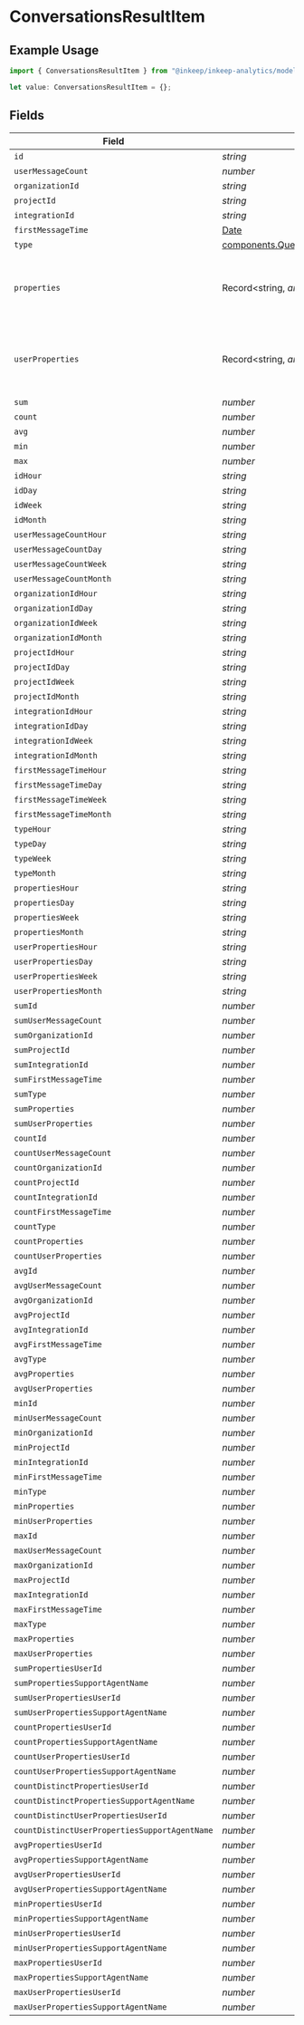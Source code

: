 # ConversationsResultItem

## Example Usage

```typescript
import { ConversationsResultItem } from "@inkeep/inkeep-analytics/models/components";

let value: ConversationsResultItem = {};
```

## Fields

| Field                                                                                                          | Type                                                                                                           | Required                                                                                                       | Description                                                                                                    |
| -------------------------------------------------------------------------------------------------------------- | -------------------------------------------------------------------------------------------------------------- | -------------------------------------------------------------------------------------------------------------- | -------------------------------------------------------------------------------------------------------------- |
| `id`                                                                                                           | *string*                                                                                                       | :heavy_minus_sign:                                                                                             | N/A                                                                                                            |
| `userMessageCount`                                                                                             | *number*                                                                                                       | :heavy_minus_sign:                                                                                             | N/A                                                                                                            |
| `organizationId`                                                                                               | *string*                                                                                                       | :heavy_minus_sign:                                                                                             | N/A                                                                                                            |
| `projectId`                                                                                                    | *string*                                                                                                       | :heavy_minus_sign:                                                                                             | N/A                                                                                                            |
| `integrationId`                                                                                                | *string*                                                                                                       | :heavy_minus_sign:                                                                                             | N/A                                                                                                            |
| `firstMessageTime`                                                                                             | [Date](https://developer.mozilla.org/en-US/docs/Web/JavaScript/Reference/Global_Objects/Date)                  | :heavy_minus_sign:                                                                                             | N/A                                                                                                            |
| `type`                                                                                                         | [components.QueryConversationsResponseDataType](../../models/components/queryconversationsresponsedatatype.md) | :heavy_minus_sign:                                                                                             | N/A                                                                                                            |
| `properties`                                                                                                   | Record<string, *any*>                                                                                          | :heavy_minus_sign:                                                                                             | A customizable collection of custom properties or attributes.                                                  |
| `userProperties`                                                                                               | Record<string, *any*>                                                                                          | :heavy_minus_sign:                                                                                             | A customizable collection of custom properties or attributes.                                                  |
| `sum`                                                                                                          | *number*                                                                                                       | :heavy_minus_sign:                                                                                             | N/A                                                                                                            |
| `count`                                                                                                        | *number*                                                                                                       | :heavy_minus_sign:                                                                                             | N/A                                                                                                            |
| `avg`                                                                                                          | *number*                                                                                                       | :heavy_minus_sign:                                                                                             | N/A                                                                                                            |
| `min`                                                                                                          | *number*                                                                                                       | :heavy_minus_sign:                                                                                             | N/A                                                                                                            |
| `max`                                                                                                          | *number*                                                                                                       | :heavy_minus_sign:                                                                                             | N/A                                                                                                            |
| `idHour`                                                                                                       | *string*                                                                                                       | :heavy_minus_sign:                                                                                             | N/A                                                                                                            |
| `idDay`                                                                                                        | *string*                                                                                                       | :heavy_minus_sign:                                                                                             | N/A                                                                                                            |
| `idWeek`                                                                                                       | *string*                                                                                                       | :heavy_minus_sign:                                                                                             | N/A                                                                                                            |
| `idMonth`                                                                                                      | *string*                                                                                                       | :heavy_minus_sign:                                                                                             | N/A                                                                                                            |
| `userMessageCountHour`                                                                                         | *string*                                                                                                       | :heavy_minus_sign:                                                                                             | N/A                                                                                                            |
| `userMessageCountDay`                                                                                          | *string*                                                                                                       | :heavy_minus_sign:                                                                                             | N/A                                                                                                            |
| `userMessageCountWeek`                                                                                         | *string*                                                                                                       | :heavy_minus_sign:                                                                                             | N/A                                                                                                            |
| `userMessageCountMonth`                                                                                        | *string*                                                                                                       | :heavy_minus_sign:                                                                                             | N/A                                                                                                            |
| `organizationIdHour`                                                                                           | *string*                                                                                                       | :heavy_minus_sign:                                                                                             | N/A                                                                                                            |
| `organizationIdDay`                                                                                            | *string*                                                                                                       | :heavy_minus_sign:                                                                                             | N/A                                                                                                            |
| `organizationIdWeek`                                                                                           | *string*                                                                                                       | :heavy_minus_sign:                                                                                             | N/A                                                                                                            |
| `organizationIdMonth`                                                                                          | *string*                                                                                                       | :heavy_minus_sign:                                                                                             | N/A                                                                                                            |
| `projectIdHour`                                                                                                | *string*                                                                                                       | :heavy_minus_sign:                                                                                             | N/A                                                                                                            |
| `projectIdDay`                                                                                                 | *string*                                                                                                       | :heavy_minus_sign:                                                                                             | N/A                                                                                                            |
| `projectIdWeek`                                                                                                | *string*                                                                                                       | :heavy_minus_sign:                                                                                             | N/A                                                                                                            |
| `projectIdMonth`                                                                                               | *string*                                                                                                       | :heavy_minus_sign:                                                                                             | N/A                                                                                                            |
| `integrationIdHour`                                                                                            | *string*                                                                                                       | :heavy_minus_sign:                                                                                             | N/A                                                                                                            |
| `integrationIdDay`                                                                                             | *string*                                                                                                       | :heavy_minus_sign:                                                                                             | N/A                                                                                                            |
| `integrationIdWeek`                                                                                            | *string*                                                                                                       | :heavy_minus_sign:                                                                                             | N/A                                                                                                            |
| `integrationIdMonth`                                                                                           | *string*                                                                                                       | :heavy_minus_sign:                                                                                             | N/A                                                                                                            |
| `firstMessageTimeHour`                                                                                         | *string*                                                                                                       | :heavy_minus_sign:                                                                                             | N/A                                                                                                            |
| `firstMessageTimeDay`                                                                                          | *string*                                                                                                       | :heavy_minus_sign:                                                                                             | N/A                                                                                                            |
| `firstMessageTimeWeek`                                                                                         | *string*                                                                                                       | :heavy_minus_sign:                                                                                             | N/A                                                                                                            |
| `firstMessageTimeMonth`                                                                                        | *string*                                                                                                       | :heavy_minus_sign:                                                                                             | N/A                                                                                                            |
| `typeHour`                                                                                                     | *string*                                                                                                       | :heavy_minus_sign:                                                                                             | N/A                                                                                                            |
| `typeDay`                                                                                                      | *string*                                                                                                       | :heavy_minus_sign:                                                                                             | N/A                                                                                                            |
| `typeWeek`                                                                                                     | *string*                                                                                                       | :heavy_minus_sign:                                                                                             | N/A                                                                                                            |
| `typeMonth`                                                                                                    | *string*                                                                                                       | :heavy_minus_sign:                                                                                             | N/A                                                                                                            |
| `propertiesHour`                                                                                               | *string*                                                                                                       | :heavy_minus_sign:                                                                                             | N/A                                                                                                            |
| `propertiesDay`                                                                                                | *string*                                                                                                       | :heavy_minus_sign:                                                                                             | N/A                                                                                                            |
| `propertiesWeek`                                                                                               | *string*                                                                                                       | :heavy_minus_sign:                                                                                             | N/A                                                                                                            |
| `propertiesMonth`                                                                                              | *string*                                                                                                       | :heavy_minus_sign:                                                                                             | N/A                                                                                                            |
| `userPropertiesHour`                                                                                           | *string*                                                                                                       | :heavy_minus_sign:                                                                                             | N/A                                                                                                            |
| `userPropertiesDay`                                                                                            | *string*                                                                                                       | :heavy_minus_sign:                                                                                             | N/A                                                                                                            |
| `userPropertiesWeek`                                                                                           | *string*                                                                                                       | :heavy_minus_sign:                                                                                             | N/A                                                                                                            |
| `userPropertiesMonth`                                                                                          | *string*                                                                                                       | :heavy_minus_sign:                                                                                             | N/A                                                                                                            |
| `sumId`                                                                                                        | *number*                                                                                                       | :heavy_minus_sign:                                                                                             | N/A                                                                                                            |
| `sumUserMessageCount`                                                                                          | *number*                                                                                                       | :heavy_minus_sign:                                                                                             | N/A                                                                                                            |
| `sumOrganizationId`                                                                                            | *number*                                                                                                       | :heavy_minus_sign:                                                                                             | N/A                                                                                                            |
| `sumProjectId`                                                                                                 | *number*                                                                                                       | :heavy_minus_sign:                                                                                             | N/A                                                                                                            |
| `sumIntegrationId`                                                                                             | *number*                                                                                                       | :heavy_minus_sign:                                                                                             | N/A                                                                                                            |
| `sumFirstMessageTime`                                                                                          | *number*                                                                                                       | :heavy_minus_sign:                                                                                             | N/A                                                                                                            |
| `sumType`                                                                                                      | *number*                                                                                                       | :heavy_minus_sign:                                                                                             | N/A                                                                                                            |
| `sumProperties`                                                                                                | *number*                                                                                                       | :heavy_minus_sign:                                                                                             | N/A                                                                                                            |
| `sumUserProperties`                                                                                            | *number*                                                                                                       | :heavy_minus_sign:                                                                                             | N/A                                                                                                            |
| `countId`                                                                                                      | *number*                                                                                                       | :heavy_minus_sign:                                                                                             | N/A                                                                                                            |
| `countUserMessageCount`                                                                                        | *number*                                                                                                       | :heavy_minus_sign:                                                                                             | N/A                                                                                                            |
| `countOrganizationId`                                                                                          | *number*                                                                                                       | :heavy_minus_sign:                                                                                             | N/A                                                                                                            |
| `countProjectId`                                                                                               | *number*                                                                                                       | :heavy_minus_sign:                                                                                             | N/A                                                                                                            |
| `countIntegrationId`                                                                                           | *number*                                                                                                       | :heavy_minus_sign:                                                                                             | N/A                                                                                                            |
| `countFirstMessageTime`                                                                                        | *number*                                                                                                       | :heavy_minus_sign:                                                                                             | N/A                                                                                                            |
| `countType`                                                                                                    | *number*                                                                                                       | :heavy_minus_sign:                                                                                             | N/A                                                                                                            |
| `countProperties`                                                                                              | *number*                                                                                                       | :heavy_minus_sign:                                                                                             | N/A                                                                                                            |
| `countUserProperties`                                                                                          | *number*                                                                                                       | :heavy_minus_sign:                                                                                             | N/A                                                                                                            |
| `avgId`                                                                                                        | *number*                                                                                                       | :heavy_minus_sign:                                                                                             | N/A                                                                                                            |
| `avgUserMessageCount`                                                                                          | *number*                                                                                                       | :heavy_minus_sign:                                                                                             | N/A                                                                                                            |
| `avgOrganizationId`                                                                                            | *number*                                                                                                       | :heavy_minus_sign:                                                                                             | N/A                                                                                                            |
| `avgProjectId`                                                                                                 | *number*                                                                                                       | :heavy_minus_sign:                                                                                             | N/A                                                                                                            |
| `avgIntegrationId`                                                                                             | *number*                                                                                                       | :heavy_minus_sign:                                                                                             | N/A                                                                                                            |
| `avgFirstMessageTime`                                                                                          | *number*                                                                                                       | :heavy_minus_sign:                                                                                             | N/A                                                                                                            |
| `avgType`                                                                                                      | *number*                                                                                                       | :heavy_minus_sign:                                                                                             | N/A                                                                                                            |
| `avgProperties`                                                                                                | *number*                                                                                                       | :heavy_minus_sign:                                                                                             | N/A                                                                                                            |
| `avgUserProperties`                                                                                            | *number*                                                                                                       | :heavy_minus_sign:                                                                                             | N/A                                                                                                            |
| `minId`                                                                                                        | *number*                                                                                                       | :heavy_minus_sign:                                                                                             | N/A                                                                                                            |
| `minUserMessageCount`                                                                                          | *number*                                                                                                       | :heavy_minus_sign:                                                                                             | N/A                                                                                                            |
| `minOrganizationId`                                                                                            | *number*                                                                                                       | :heavy_minus_sign:                                                                                             | N/A                                                                                                            |
| `minProjectId`                                                                                                 | *number*                                                                                                       | :heavy_minus_sign:                                                                                             | N/A                                                                                                            |
| `minIntegrationId`                                                                                             | *number*                                                                                                       | :heavy_minus_sign:                                                                                             | N/A                                                                                                            |
| `minFirstMessageTime`                                                                                          | *number*                                                                                                       | :heavy_minus_sign:                                                                                             | N/A                                                                                                            |
| `minType`                                                                                                      | *number*                                                                                                       | :heavy_minus_sign:                                                                                             | N/A                                                                                                            |
| `minProperties`                                                                                                | *number*                                                                                                       | :heavy_minus_sign:                                                                                             | N/A                                                                                                            |
| `minUserProperties`                                                                                            | *number*                                                                                                       | :heavy_minus_sign:                                                                                             | N/A                                                                                                            |
| `maxId`                                                                                                        | *number*                                                                                                       | :heavy_minus_sign:                                                                                             | N/A                                                                                                            |
| `maxUserMessageCount`                                                                                          | *number*                                                                                                       | :heavy_minus_sign:                                                                                             | N/A                                                                                                            |
| `maxOrganizationId`                                                                                            | *number*                                                                                                       | :heavy_minus_sign:                                                                                             | N/A                                                                                                            |
| `maxProjectId`                                                                                                 | *number*                                                                                                       | :heavy_minus_sign:                                                                                             | N/A                                                                                                            |
| `maxIntegrationId`                                                                                             | *number*                                                                                                       | :heavy_minus_sign:                                                                                             | N/A                                                                                                            |
| `maxFirstMessageTime`                                                                                          | *number*                                                                                                       | :heavy_minus_sign:                                                                                             | N/A                                                                                                            |
| `maxType`                                                                                                      | *number*                                                                                                       | :heavy_minus_sign:                                                                                             | N/A                                                                                                            |
| `maxProperties`                                                                                                | *number*                                                                                                       | :heavy_minus_sign:                                                                                             | N/A                                                                                                            |
| `maxUserProperties`                                                                                            | *number*                                                                                                       | :heavy_minus_sign:                                                                                             | N/A                                                                                                            |
| `sumPropertiesUserId`                                                                                          | *number*                                                                                                       | :heavy_minus_sign:                                                                                             | N/A                                                                                                            |
| `sumPropertiesSupportAgentName`                                                                                | *number*                                                                                                       | :heavy_minus_sign:                                                                                             | N/A                                                                                                            |
| `sumUserPropertiesUserId`                                                                                      | *number*                                                                                                       | :heavy_minus_sign:                                                                                             | N/A                                                                                                            |
| `sumUserPropertiesSupportAgentName`                                                                            | *number*                                                                                                       | :heavy_minus_sign:                                                                                             | N/A                                                                                                            |
| `countPropertiesUserId`                                                                                        | *number*                                                                                                       | :heavy_minus_sign:                                                                                             | N/A                                                                                                            |
| `countPropertiesSupportAgentName`                                                                              | *number*                                                                                                       | :heavy_minus_sign:                                                                                             | N/A                                                                                                            |
| `countUserPropertiesUserId`                                                                                    | *number*                                                                                                       | :heavy_minus_sign:                                                                                             | N/A                                                                                                            |
| `countUserPropertiesSupportAgentName`                                                                          | *number*                                                                                                       | :heavy_minus_sign:                                                                                             | N/A                                                                                                            |
| `countDistinctPropertiesUserId`                                                                                | *number*                                                                                                       | :heavy_minus_sign:                                                                                             | N/A                                                                                                            |
| `countDistinctPropertiesSupportAgentName`                                                                      | *number*                                                                                                       | :heavy_minus_sign:                                                                                             | N/A                                                                                                            |
| `countDistinctUserPropertiesUserId`                                                                            | *number*                                                                                                       | :heavy_minus_sign:                                                                                             | N/A                                                                                                            |
| `countDistinctUserPropertiesSupportAgentName`                                                                  | *number*                                                                                                       | :heavy_minus_sign:                                                                                             | N/A                                                                                                            |
| `avgPropertiesUserId`                                                                                          | *number*                                                                                                       | :heavy_minus_sign:                                                                                             | N/A                                                                                                            |
| `avgPropertiesSupportAgentName`                                                                                | *number*                                                                                                       | :heavy_minus_sign:                                                                                             | N/A                                                                                                            |
| `avgUserPropertiesUserId`                                                                                      | *number*                                                                                                       | :heavy_minus_sign:                                                                                             | N/A                                                                                                            |
| `avgUserPropertiesSupportAgentName`                                                                            | *number*                                                                                                       | :heavy_minus_sign:                                                                                             | N/A                                                                                                            |
| `minPropertiesUserId`                                                                                          | *number*                                                                                                       | :heavy_minus_sign:                                                                                             | N/A                                                                                                            |
| `minPropertiesSupportAgentName`                                                                                | *number*                                                                                                       | :heavy_minus_sign:                                                                                             | N/A                                                                                                            |
| `minUserPropertiesUserId`                                                                                      | *number*                                                                                                       | :heavy_minus_sign:                                                                                             | N/A                                                                                                            |
| `minUserPropertiesSupportAgentName`                                                                            | *number*                                                                                                       | :heavy_minus_sign:                                                                                             | N/A                                                                                                            |
| `maxPropertiesUserId`                                                                                          | *number*                                                                                                       | :heavy_minus_sign:                                                                                             | N/A                                                                                                            |
| `maxPropertiesSupportAgentName`                                                                                | *number*                                                                                                       | :heavy_minus_sign:                                                                                             | N/A                                                                                                            |
| `maxUserPropertiesUserId`                                                                                      | *number*                                                                                                       | :heavy_minus_sign:                                                                                             | N/A                                                                                                            |
| `maxUserPropertiesSupportAgentName`                                                                            | *number*                                                                                                       | :heavy_minus_sign:                                                                                             | N/A                                                                                                            |
